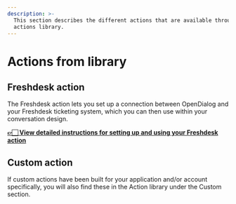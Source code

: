 ```yaml
---
description: >-
  This section describes the different actions that are available through the
  actions library.
---
```


# Actions from library

## Freshdesk action

The Freshdesk action lets you set up a connection between OpenDialog and your Freshdesk ticketing system, which you can then use within your conversation design.&#x20;

[**👉🏻 View detailed instructions for setting up and using your Freshdesk action**](../../../opendialog-platform/actions/actions-from-library/freshdesk-action.md)

## Custom action

If custom actions have been built for your application and/or account specifically, you will also find these in the Action library under the Custom section.



